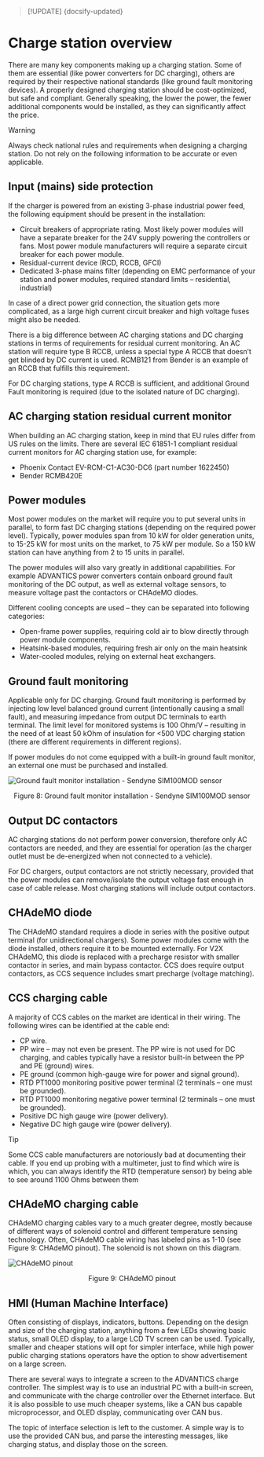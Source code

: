 > [!UPDATE] {docsify-updated}
# Charge station overview

There are many key components making up a charging station. Some of them are essential (like power converters for DC charging), others are required by their respective national standards (like ground fault monitoring devices). A properly designed charging station should be cost-optimized, but safe and compliant. Generally speaking, the lower the power, the fewer additional components would be installed, as they can significantly affect the price.

> [!WARNING]
> Always check national rules and requirements when designing a charging station. Do not rely on the following information to be accurate or even applicable.

## Input (mains) side protection

If the charger is powered from an existing 3-phase industrial power feed, the following equipment should be present in the installation:
- Circuit breakers of appropriate rating. Most likely power modules will have a separate breaker for the 24V supply powering the controllers or fans. Most power module manufacturers will require a separate circuit breaker for each power module.
- Residual-current device (RCD, RCCB, GFCI)
- Dedicated 3-phase mains filter (depending on EMC performance of your station and power modules, required standard limits – residential, industrial)

In case of a direct power grid connection, the situation gets more complicated, as a large high current circuit breaker and high voltage fuses might also be needed.

There is a big difference between AC charging stations and DC charging stations in terms of requirements for residual current monitoring. An AC station will require type B RCCB, unless a special type A RCCB that doesn’t get blinded by DC current is used. RCMB121 from Bender is an example of an RCCB that fulfills this requirement.

For DC charging stations, type A RCCB is sufficient, and additional Ground Fault monitoring is required (due to the isolated nature of DC charging).

## AC charging station residual current monitor
When building an AC charging station, keep in mind that EU rules differ from US rules on the limits.
There are several IEC 61851-1 compliant residual current monitors for AC charging station use, for example:
- Phoenix Contact EV-RCM-C1-AC30-DC6 (part number 1622450)
- Bender RCMB420E

## Power modules

Most power modules on the market will require you to put several units in parallel, to form fast DC charging stations (depending on the required power level). Typically, power modules span from 10 kW for older generation units, to 15-25 kW for most units on the market, to 75 kW per module. So a 150 kW station can have anything from 2 to 15 units in parallel.

The power modules will also vary greatly in additional capabilities. For example ADVANTICS power converters contain onboard ground fault monitoring of the DC output, as well as external voltage sensors, to measure voltage past the contactors or CHAdeMO diodes.

Different cooling concepts are used – they can be separated into following categories:
- Open-frame power supplies, requiring cold air to blow directly through power module components.
- Heatsink-based modules, requiring fresh air only on the main heatsink
- Water-cooled modules, relying on external heat exchangers.

## Ground fault monitoring

Applicable only for DC charging. Ground fault monitoring is performed by injecting low level balanced ground current (intentionally causing a small fault), and measuring impedance from output DC terminals to earth terminal. The limit level for monitored systems is 100 Ohm/V – resulting in the need of at least 50 kOhm of insulation for <500 VDC charging station (there are different requirements in different regions).

If power modules do not come equipped with a built-in ground fault monitor, an external one must be purchased and installed.


<div class="bigger-1000">

![Ground fault monitor installation - Sendyne SIM100MOD sensor](images/IMD.PNG "Ground fault monitor installation - Sendyne SIM100MOD sensor")
</div>
<figcaption style="text-align: center">Figure 8: Ground fault monitor installation - Sendyne SIM100MOD sensor</figcaption>

## Output DC contactors

AC charging stations do not perform power conversion, therefore only AC contactors are needed, and they are essential for operation (as the charger outlet must be de-energized when not connected to a vehicle).

For DC chargers, output contactors are not strictly necessary, provided that the power modules can remove/isolate the output voltage fast enough in case of cable release. Most charging stations will include output contactors.

## CHAdeMO diode

The CHAdeMO standard requires a diode in series with the positive output terminal (for unidirectional chargers). Some power modules come with the diode installed, others require it to be mounted externally. For V2X CHAdeMO, this diode is replaced with a precharge resistor with smaller contactor in series, and main bypass contactor. CCS does require output contactors, as CCS sequence includes smart precharge (voltage matching).

## CCS charging cable

A majority of CCS cables on the market are identical in their wiring. The following wires can be identified at the cable end:
- CP wire.
- PP wire – may not even be present. The PP wire is not used for DC charging, and cables typically have a resistor built-in between the PP and PE (ground) wires.
- PE ground (common high-gauge wire for power and signal ground).
- RTD PT1000 monitoring positive power terminal (2 terminals – one must be grounded).
- RTD PT1000 monitoring negative power terminal (2 terminals – one must be grounded).
- Positive DC high gauge wire (power delivery).
- Negative DC high gauge wire (power delivery).

> [!TIP]
> Some CCS cable manufacturers are notoriously bad at documenting their cable. If you end up probing with a multimeter, just to find which wire is which, you can always identify the RTD (temperature sensor) by being able to see around 1100 Ohms between them

## CHAdeMO charging cable

CHAdeMO charging cables vary to a much greater degree, mostly because of different ways of solenoid control and different temperature sensing technology. Often, CHAdeMO cable wiring has labeled pins as 1-10 (see  Figure 9: CHAdeMO pinout). The solenoid is not shown on this diagram.


<div class="bigger-1000">

![CHAdeMO pinout](images/Description-of-the-CHAdeMO-connector-pinout-and-schematic.jpg "CHAdeMO pinout")
</div>
<figcaption style="text-align: center">Figure 9: CHAdeMO pinout</figcaption>

## HMI (Human Machine Interface)

Often consisting of displays, indicators, buttons. Depending on the design and size of the charging station, anything from a few LEDs showing basic status, small OLED display, to a large LCD TV screen can be used. Typically, smaller and cheaper stations will opt for simpler interface, while high power public charging stations operators have the option to show advertisement on a large screen.

There are several ways to integrate a screen to the ADVANTICS charge controller. The simplest way is to use an industrial PC with a built-in screen, and communicate with the charge controller over the Ethernet interface. But it is also possible to use much cheaper systems, like a CAN bus capable microprocessor, and OLED display, communicating over CAN bus.

The topic of interface selection is left to the customer. A simple way is to use the provided CAN bus, and parse the interesting messages, like charging status, and display those on the screen.
